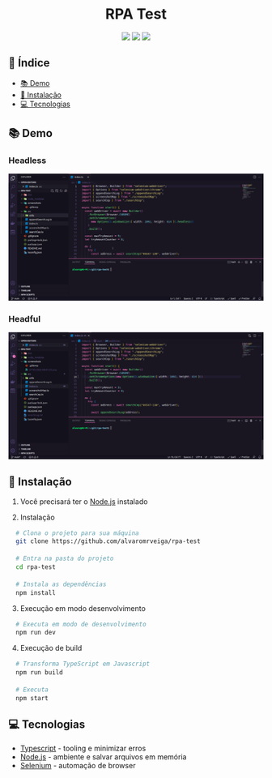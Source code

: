 <h1 align="center">RPA Test</h1>

<p align="center">
  <img src="https://img.shields.io/badge/TypeScript-007ACC?style=for-the-badge&logo=typescript&logoColor=white"/>
  <img src="https://img.shields.io/badge/Node.js-339933?style=for-the-badge&logo=nodedotjs&logoColor=white"/>
  <img src="https://img.shields.io/badge/Selenium-43B02A?style=for-the-badge&logo=Selenium&logoColor=white"/>
</p>

## 📑 Índice
<!--ts-->
   * [📚 Demo](#-demo)
   * [🔧 Instalação](#-instalação)
   * [💻 Tecnologias](#-tecnologias)
<!--te-->

## 📚 Demo

<p align="center">
  <h3>Headless</h3>
  <img src="https://github.com/alvaromrveiga/rpa-test/blob/main/assets/rpaTestHeadless.gif"/>
  
  <h3>Headful</h3>
  <img src="https://github.com/alvaromrveiga/rpa-test/blob/main/assets/rpaTestHeadful.gif" />
</p>

## 🔧 Instalação

1. Você precisará ter o [Node.js](https://nodejs.org/en/) instalado

2. Instalação

  ```bash
    # Clona o projeto para sua máquina
    git clone https://github.com/alvaromrveiga/rpa-test

    # Entra na pasta do projeto
    cd rpa-test

    # Instala as dependências
    npm install
  ```

3. Execução em modo desenvolvimento

  ```bash
    # Executa em modo de desenvolvimento
    npm run dev
  ```
  
4. Execução de build

  ```bash
    # Transforma TypeScript em Javascript
    npm run build
    
    # Executa
    npm start
  ```

## 💻 Tecnologias

- [Typescript](https://www.typescriptlang.org/) - tooling e minimizar erros
- [Node.js](https://nodejs.org/en/) - ambiente e salvar arquivos em memória
- [Selenium](https://www.selenium.dev/) - automação de browser
